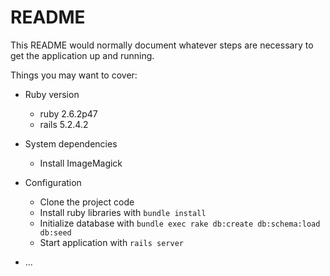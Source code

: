 # README

This README would normally document whatever steps are necessary to get the
application up and running.

Things you may want to cover:

* Ruby version
  - ruby 2.6.2p47
  - rails  5.2.4.2

* System dependencies

  - Install ImageMagick

* Configuration
  - Clone the project code
  - Install ruby libraries with `bundle install`
  - Initialize database with `bundle exec rake db:create db:schema:load db:seed`
  - Start application with `rails server`

* ...

